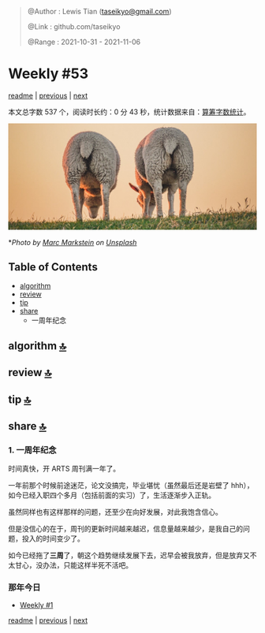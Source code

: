 > @Author  : Lewis Tian (taseikyo@gmail.com)
>
> @Link    : github.com/taseikyo
>
> @Range   : 2021-10-31 - 2021-11-06

# Weekly #53

[readme](../README.md) | [previous](202110W5.md) | [next](202111W2.md)

本文总字数 537 个，阅读时长约：0 分 43 秒，统计数据来自：[算筹字数统计](http://www.xiqei.com/tools?p=tj)。

![](../images/2021/11/marc-markstein-olH5AeriMPg-unsplash.jpg)

\**Photo by [Marc Markstein](https://unsplash.com/@g_r_a_f_i_s_c_h) on [Unsplash](https://unsplash.com/photos/olH5AeriMPg)*

## Table of Contents

- [algorithm](#algorithm-)
- [review](#review-)
- [tip](#tip-)
- [share](#share-)
    - 一周年纪念

## algorithm [🔝](#weekly-53)

## review [🔝](#weekly-53)

## tip [🔝](#weekly-53)

## share [🔝](#weekly-53)

### 1. 一周年纪念

时间真快，开 ARTS 周刊满一年了。

一年前那个时候前途迷茫，论文没搞完，毕业堪忧（虽然最后还是岩壁了 hhh），如今已经入职四个多月（包括前面的实习）了，生活逐渐步入正轨。

虽然同样也有这样那样的问题，还至少在向好发展，对此我饱含信心。

但是没信心的在于，周刊的更新时间越来越迟，信息量越来越少，是我自己的问题，投入的时间变少了。

如今已经拖了**三周**了，朝这个趋势继续发展下去，迟早会被我放弃，但是放弃又不太甘心，没办法，只能这样半死不活吧。

### 那年今日

- [Weekly #1](202011W1.md)

[readme](../README.md) | [previous](202110W5.md) | [next](202111W2.md)
